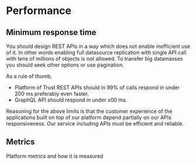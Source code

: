 # Performance

## Minimum response time

You should design REST APIs in a way which does not enable inefficient use of it. In other words enabling full datasource replication with single API call with tens of millions of objects is not allowed. To transfer big datamasses you should seek other options or use pagination. 

As a rule of thumb, 

* Platform of Trust REST APIs should in 99% of calls respond in under 200 ms preferably even faster. 
* GraphQL API should respond in under x00 ms. 

Reasoning for the above limits is that the customer experience of the applications built on top of our platform depend partially on our APIs responsiveness. Our service including APIs must be efficient and reliable. 

## Metrics

Platform metrics and how it is measured

